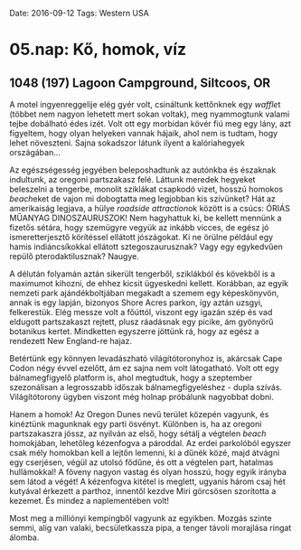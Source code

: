 Date: 2016-09-12
Tags: Western USA

# 05.nap: Kő, homok, víz

## 1048 (197) Lagoon Campground, Siltcoos, OR

A motel ingyenreggelije elég gyér volt, csináltunk kettőnknek egy *waffle*t (többet nem nagyon lehetett mert sokan voltak), meg nyammogtunk valami tejbe dobálható édes izét. Volt ott egy morbidan kövér fiú meg egy lány, azt figyeltem, hogy olyan helyeken vannak hájaik, ahol nem is tudtam, hogy lehet növeszteni. Sajna sokadszor látunk ilyent a kalóriahegyek országában...

Az egészségesség jegyében beleposhadtunk az autónkba és északnak indultunk, az oregoni partszakasz felé. Láttunk meredek hegyeket beleszelni a tengerbe, monolit sziklákat csapkodó vizet, hosszú homokos *beach*eket de vajon mi dobogtatta meg legjobban kis szívünket? Hát az amerikaiság legjava, a hülye *roadside attraction*ok között is a csúcs: ÓRIÁS MŰANYAG DINOSZAURUSZOK! Nem hagyhattuk ki, be kellett mennünk a fizetős sétára, hogy szemügyre vegyük az inkább vicces, de egész jó ismeretterjesztő körítéssel ellátott jószágokat. Ki ne örülne például egy hamis indiáncsíkokkal ellátott sztegoszaurusznak? Vagy egy egykedvűen repülő pterodaktilusznak? Naugye.

A délután folyamán aztán sikerült tengerből, sziklákból és kövekből is a maximumot kihozni, de ehhez kicsit ügyeskedni kellett. Korábban, az egyik nemzeti park ajándékboltjában megakadt a szemem egy képeskönyvön, annak is egy lapján, bizonyos Shore Acres parkon, így aztán uzsgyi, felkerestük. Elég messze volt a főúttól, viszont egy igazán szép és vad eldugott partszakaszt rejtett, plusz ráadásnak egy picike, ám gyönyörű botanikus kertet. Mindketten egyszerre jöttünk rá, hogy az egész a rendezett New England-re hajaz.

Betértünk egy könnyen levadászható világítótoronyhoz is, akárcsak Cape Codon négy évvel ezelőtt, ám ez sajna nem volt látogatható. Volt ott egy bálnamegfigyelő platform is, ahol megtudtuk, hogy a szeptember szezonálisan a legrosszabb időszak bálnamegfigyeléshez - dupla szívás. Világítótorony ügyben viszont még holnap próbálunk nagyobbat dobni.

Hanem a homok! Az Oregon Dunes nevű terület közepén vagyunk, és kinéztünk magunknak egy parti ösvényt. Különben is, ha az oregoni partszakaszra jössz, az nyilván az első, hogy sétálj a végtelen *beach* homokjában, lehetőleg kézenfogva a pároddal. Az erdei parkolóból egyszer csak mély homokban kell a lejtőn lemenni, ki a dűnék közé, majd átvágni egy cserjésen, végül az utolsó fődűne, és ott a végtelen part, hatalmas hullámokkal! A föveny nagyon vastag és olyan hosszú, hogy egyik irányba sem látod a végét! A kézenfogva kitétel is meglett, ugyanis három csaj hét kutyával érkezett a parthoz, innentől kezdve Miri görcsösen szorította a kezemet. És mindez a naplementében volt!

Most meg a milliónyi kempingből vagyunk az egyikben. Mozgás szinte semmi, alig van valaki, becsületkassza pipa, a tenger távoli morajlása ringat álomba.
